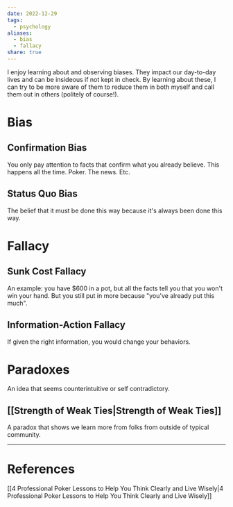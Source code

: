 ```yaml
---
date: 2022-12-29
tags:
  - psychology
aliases:
  - bias
  - fallacy
share: true
---
```

I enjoy learning about and observing biases. They impact our day-to-day lives and can be insideous if not kept in check. By learning about these, I can try to be more aware of them to reduce them in both myself and call them out in others (politely of course!).
# Bias
## Confirmation Bias
You only pay attention to facts that confirm what you already believe. This happens all the time. Poker. The news. Etc.

## Status Quo Bias
The belief that it must be done this way because it's always been done this way.

# Fallacy
## Sunk Cost Fallacy
An example: you have $600 in a pot, but all the facts tell you that you won't win your hand. But you still put in more because "you've already put this much".

## Information-Action Fallacy
If given the right information, you would change your behaviors.

# Paradoxes
An idea that seems counterintuitive or self contradictory.
## [[Strength of Weak Ties|Strength of Weak Ties]]
A paradox that shows we learn more from folks from outside of typical community.


---
# References
[[4 Professional Poker Lessons to Help You Think Clearly and Live Wisely|4 Professional Poker Lessons to Help You Think Clearly and Live Wisely]]